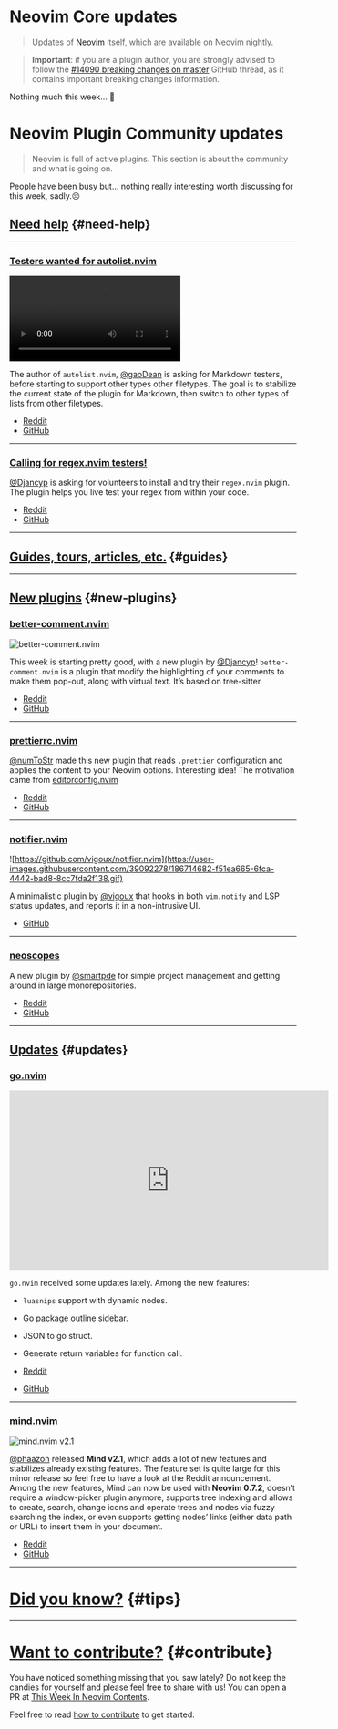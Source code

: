 # Neovim Core updates

> Updates of [Neovim](https://neovim.org) itself, which are available on Neovim nightly.

> **Important**: if you are a plugin author, you are strongly advised to follow the
> [#14090 breaking changes on master](https://github.com/neovim/neovim/issues/14090) GitHub thread, as it contains
> important breaking changes information.

Nothing much this week… 🤷

# Neovim Plugin Community updates

> Neovim is full of active plugins. This section is about the community and what is going on.

People have been busy but… nothing really interesting worth discussing for this week, sadly.😢

## [Need help](#need-help) {#need-help}

---

<h3 id="help-autolist.nvim">
  <a href="#help-autolist.nvim">
    <span class="icon-text">
      <span class="icon">
        <i class="fa-solid fa-handshake-angle"></i>
      </span>
      <span>Testers wanted for autolist.nvim</span>
    </span>
  </a>
</h3>

<video controls>
  <source
    src="https://user-images.githubusercontent.com/97860672/186395300-2225ce49-af81-45cc-8ec0-87f14fc80cd4.mp4"
  >
</video>

The author of `autolist.nvim`, [@gaoDean] is asking for Markdown testers, before starting to support other types other
filetypes. The goal is to stabilize the current state of the plugin for Markdown, then switch to other types of lists
from other filetypes.

- [Reddit](https://www.reddit.com/r/neovim/comments/wynye9/testers_wanted_for_autolistnvim/)
- [GitHub](https://github.com/gaoDean/autolist.nvim)

---

<h3 id="help-regex.nvim">
  <a href="#help-regex.nvim">
    <span class="icon-text">
      <span class="icon">
        <i class="fa-solid fa-handshake-angle"></i>
      </span>
      <span>Calling for regex.nvim testers!</span>
    </span>
  </a>
</h3>

[@Djancyp] is asking for volunteers to install and try their `regex.nvim` plugin. The plugin helps you live test your
regex from within your code.

- [Reddit](https://www.reddit.com/r/neovim/comments/wym9fi/regex_nvim_plugin/)
- [GitHub](https://github.com/Djancyp/regex.nvim)

---

## [Guides, tours, articles, etc.](#guides) {#guides}

---

## [New plugins](#new-plugins) {#new-plugins}

<h3 id="new-better-comment.nvim">
  <a href="#new-better-comment.nvim">
    <span class="icon-text">
      <span class="icon">
        <i class="fa-solid fa-book"></i>
      </span>
      <span>better-comment.nvim</span>
    </span>
  </a>
</h3>

![better-comment.nvim](![image](https://user-images.githubusercontent.com/506592/186279417-1ffb86cd-0f56-47cc-9707-9b84a00a88d8.png))

This week is starting pretty good, with a new plugin by [@Djancyp]! `better-comment.nvim` is a plugin that modify the
highlighting of your comments to make them pop-out, along with virtual text. It’s based on tree-sitter.

- [Reddit](https://www.reddit.com/r/neovim/comments/wvpaiq/better_comments_nvim_plugin/)
- [GitHub](https://github.com/Djancyp/better-comments.nvim)

---

<h3 id="new-prettierrc.nvim">
  <a href="#new-prettierrc.nvim">
    <span class="icon-text">
      <span class="icon">
        <i class="fa-solid fa-book"></i>
      </span>
      <span>prettierrc.nvim</span>
    </span>
  </a>
</h3>

[@numToStr] made this new plugin that reads `.prettier` configuration and applies the content to your Neovim options.
Interesting idea! The motivation came from [editorconfig.nvim](https://github.com/gpanders/editorconfig.nvim)

- [Reddit](https://github.com/ray-x/go.nvim)
- [GitHub](https://github.com/numToStr/prettierrc.nvim)

---

<h3 id="new-notivier.nvim">
  <a href="#new-notifier.nvim">
    <span class="icon-text">
      <span class="icon">
        <i class="fa-solid fa-book"></i>
      </span>
      <span>notifier.nvim</span>
    </span>
  </a>
</h3>

![https://github.com/vigoux/notifier.nvim](https://user-images.githubusercontent.com/39092278/186714682-f51ea665-6fca-4442-bad8-8cc7fda2f138.gif)

A minimalistic plugin by [@vigoux] that hooks in both `vim.notify` and LSP status updates, and reports it in a non-intrusive UI.

- [GitHub](https://github.com/vigoux/notifier.nvim)

---

<h3 id="new-noescopes">
  <a href="#new-neoscopes">
    <span class="icon-text">
      <span class="icon">
        <i class="fa-solid fa-book"></i>
      </span>
      <span>neoscopes</span>
    </span>
  </a>
</h3>

A new plugin by [@smartpde] for simple project management and getting around in large monorepositories.

- [Reddit](https://www.reddit.com/r/neovim/comments/wwcdys/neoscopes_lightweight_project_management_in_neovim/)
- [GitHub](https://github.com/smartpde/neoscopes)

---

## [Updates](#updates) {#updates}

<h3 id="update-go.nvim">
  <a href="update-go.nvim">
    <span class="icon-text">
      <span class="icon">
        <i class="fa-solid fa-book"></i>
      </span>
      <span>go.nvim</span>
    </span>
  </a>
</h3>

<iframe
  width="560"
  height="315"
  src="https://www.youtube.com/embed/tsLnEfYTgcM"
  title="YouTube video player"
  frameborder="0"
  allow="accelerometer; autoplay; clipboard-write; encrypted-media; gyroscope; picture-in-picture"
  allowfullscreen
></iframe>

`go.nvim` received some updates lately. Among the new features:

- `luasnips` support with dynamic nodes.
- Go package outline sidebar.
- JSON to go struct.
- Generate return variables for function call.

- [Reddit](https://www.reddit.com/r/neovim/comments/wvma2t/new_features_for_gonvim/)
- [GitHub](https://github.com/ray-x/go.nvim)

---

<h3 id="update-mind.nvim">
  <a href="update-mind.nvim">
    <span class="icon-text">
      <span class="icon">
        <i class="fa-solid fa-book"></i>
      </span>
      <span>mind.nvim</span>
    </span>
  </a>
</h3>

![mind.nvim v2.1](https://user-images.githubusercontent.com/506592/187027396-22994e72-a0ba-4de4-bee7-289bcfce548a.png)

[@phaazon] released **Mind v2.1**, which adds a lot of new features and stabilizes already existing features. The
feature set is quite large for this minor release so feel free to have a look at the Reddit announcement. Among the new
features, Mind can now be used with **Neovim 0.7.2**, doesn’t require a window-picker plugin anymore, supports tree
indexing and allows to create, search, change icons and operate trees and nodes via fuzzy searching the index, or even
supports getting nodes’ links (either data path or URL) to insert them in your document.

- [Reddit](https://www.reddit.com/r/neovim/comments/wxt6gx/announcement_mindnvim_v21_is_out/)
- [GitHub](https://github.com/phaazon/mind.nvim)

---

# [Did you know?](#tips) {#tips}

---

# [Want to contribute?](#contribute) {#contribute}

You have noticed something missing that you saw lately? Do not keep the candies for yourself and please feel free to
share with us! You can open a PR at [This Week In Neovim Contents](https://github.com/phaazon/this-week-in-neovim-contents).

Feel free to read [how to contribute](https://github.com/phaazon/this-week-in-neovim-contents#how-to-contribute)
to get started.

[@Djancyp]: https://github.com/Djancyp/better-comments.nvim
[@vigoux]: https://github.com/vigoux
[@numToStr]: https://github.com/numToStr
[@smartpde]: https://github.com/smartpde
[@gaoDean]: https://github.com/gaoDean
[@phaazon]: https://github.com/phaazon
